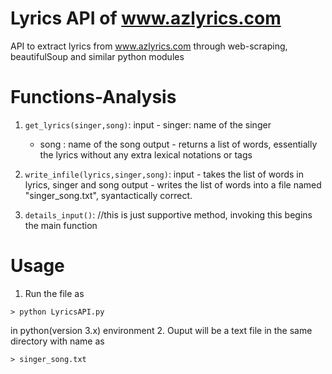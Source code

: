 # Lyrics API of www.azlyrics.com
API to extract lyrics from www.azlyrics.com through web-scraping, beautifulSoup and similar python modules


# Functions-Analysis
1. `get_lyrics(singer,song)`:
input 	- singer: name of the singer
	- song	: name of the song
output 	- returns a list of words, essentially the lyrics without any extra lexical notations or tags 

2. `write_infile(lyrics,singer,song)`:
input - takes the list of words in lyrics, singer and song
output - writes the list of words into a file named "singer_song.txt", syantactically correct.

3. `details_input()`: 
//this is just supportive method, invoking this begins the main function

# Usage

1. Run the file as
```
> python LyricsAPI.py
```
in python(version 3.x) environment
2. Ouput will be a text file in the same directory with name as
```
> singer_song.txt
```
